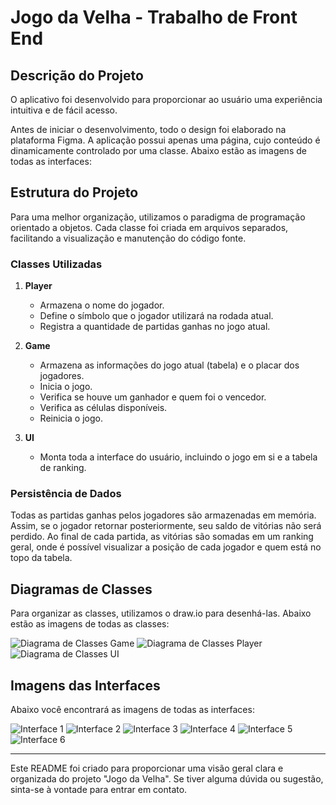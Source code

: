 # Jogo da Velha - Trabalho de Front End

## Descrição do Projeto

O aplicativo foi desenvolvido para proporcionar ao usuário uma experiência intuitiva e de fácil acesso.

Antes de iniciar o desenvolvimento, todo o design foi elaborado na plataforma Figma. A aplicação possui apenas uma página, cujo conteúdo é dinamicamente controlado por uma classe. Abaixo estão as imagens de todas as interfaces:

## Estrutura do Projeto

Para uma melhor organização, utilizamos o paradigma de programação orientado a objetos. Cada classe foi criada em arquivos separados, facilitando a visualização e manutenção do código fonte.

### Classes Utilizadas

1. **Player**
   - Armazena o nome do jogador.
   - Define o símbolo que o jogador utilizará na rodada atual.
   - Registra a quantidade de partidas ganhas no jogo atual.

2. **Game**
   - Armazena as informações do jogo atual (tabela) e o placar dos jogadores.
   - Inicia o jogo.
   - Verifica se houve um ganhador e quem foi o vencedor.
   - Verifica as células disponíveis.
   - Reinicia o jogo.

3. **UI**
   - Monta toda a interface do usuário, incluindo o jogo em si e a tabela de ranking.

### Persistência de Dados

Todas as partidas ganhas pelos jogadores são armazenadas em memória. Assim, se o jogador retornar posteriormente, seu saldo de vitórias não será perdido. Ao final de cada partida, as vitórias são somadas em um ranking geral, onde é possível visualizar a posição de cada jogador e quem está no topo da tabela.

## Diagramas de Classes

Para organizar as classes, utilizamos o draw.io para desenhá-las. Abaixo estão as imagens de todas as classes:

![Diagrama de Classes Game](class/game)
![Diagrama de Classes Player](class/player)
![Diagrama de Classes UI](class/ui)

## Imagens das Interfaces

Abaixo você encontrará as imagens de todas as interfaces:

![Interface 1](screen/Initial)
![Interface 2](screen/start)
![Interface 3](screen/rank)
![Interface 4](screen/PlayerName)
![Interface 5](screen/inGame)
![Interface 6](screen/win)

---

Este README foi criado para proporcionar uma visão geral clara e organizada do projeto "Jogo da Velha". Se tiver alguma dúvida ou sugestão, sinta-se à vontade para entrar em contato.
